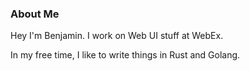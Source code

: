 ### About Me

Hey I'm Benjamin. I work on Web UI stuff at WebEx.

In my free time, I like to write things in Rust and Golang.
